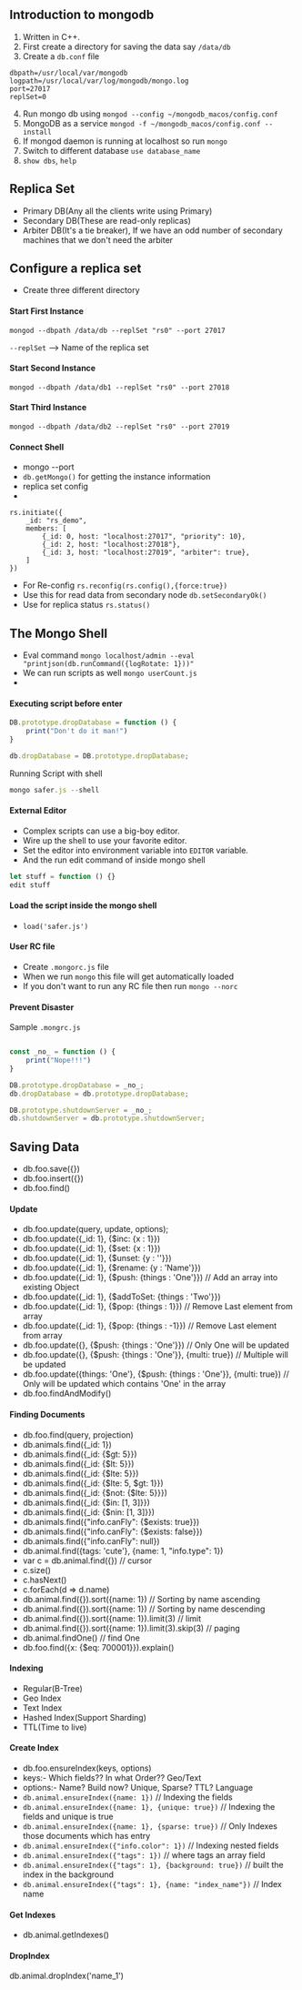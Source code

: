 ## Introduction to mongodb
1. Written in C++.
2. First create a directory for saving the data say `/data/db`
3. Create a `db.conf` file  
```config
dbpath=/usr/local/var/mongodb
logpath=/usr/local/var/log/mongodb/mongo.log
port=27017
replSet=0

```
4. Run mongo db using `mongod --config ~/mongodb_macos/config.conf`
5. MongoDB as a service `mongod -f ~/mongodb_macos/config.conf --install`
6. If mongod daemon is running at localhost so run `mongo`
7. Switch to different database `use database_name`
8. `show dbs`, `help`

## Replica Set
- Primary DB(Any all the clients write using Primary)
- Secondary DB(These are read-only replicas)
- Arbiter DB(It's a tie breaker), If we have an odd number of secondary machines that we don't need the arbiter

## Configure a replica set
- Create three different directory

#### Start First Instance
`mongod --dbpath /data/db --replSet "rs0" --port 27017`

`--replSet` --> Name of the replica set


#### Start Second Instance
`mongod --dbpath /data/db1 --replSet "rs0" --port 27018`

#### Start Third Instance
`mongod --dbpath /data/db2 --replSet "rs0" --port 27019`

#### Connect Shell 
- mongo --port <port number>
- `db.getMongo()` for getting the instance information
- replica set config 
- 
```
rs.initiate({
    _id: "rs_demo",
    members: [
        {_id: 0, host: "localhost:27017", "priority": 10},
        {_id: 2, host: "localhost:27018"},
        {_id: 3, host: "localhost:27019", "arbiter": true},
    ]
})
```
- For Re-config `rs.reconfig(rs.config(),{force:true})` 
- Use this for read data from secondary node `db.setSecondaryOk()`
- Use for replica status `rs.status()`

## The Mongo Shell
- Eval command `mongo localhost/admin --eval "printjson(db.runCommand({logRotate: 1}))"` 
- We can run scripts as well `mongo userCount.js`
- 

#### Executing script before enter
```js
DB.prototype.dropDatabase = function () {
    print("Don't do it man!")
}

db.dropDatabase = DB.prototype.dropDatabase;
```

Running Script with shell
```js
mongo safer.js --shell
```

#### External Editor
- Complex scripts can use a big-boy editor.
- Wire up the shell to use your favorite editor.
- Set the editor into environment variable into `EDITOR` variable.
- And the run edit command of inside mongo shell
```js
let stuff = function () {}
edit stuff
```
#### Load the script inside the mongo shell
- `load('safer.js')`

#### User RC file
- Create `.mongorc.js` file
- When we run `mongo` this file will get automatically loaded
- If you don't want to run any RC file then run `mongo --norc`


#### Prevent Disaster

Sample `.mongrc.js`
```js

const _no_ = function () {
    print("Nope!!!")
} 

DB.prototype.dropDatabase = _no_;
db.dropDatabase = db.prototype.dropDatabase;

DB.prototype.shutdownServer = _no_;
db.shutdownServer = db.prototype.shutdownServer;
```

## Saving Data
- db.foo.save({})
- db.foo.insert({})
- db.foo.find()

#### Update
- db.foo.update(query, update, options);
- db.foo.update({_id: 1}, {$inc: {x : 1}})
- db.foo.update({_id: 1}, {$set: {x : 1}})
- db.foo.update({_id: 1}, {$unset: {y : ''}})
- db.foo.update({_id: 1}, {$rename: {y : 'Name'}})
- db.foo.update({_id: 1}, {$push: {things : 'One'}}) // Add an array into existing Object
- db.foo.update({_id: 1}, {$addToSet: {things : 'Two'}})
- db.foo.update({_id: 1}, {$pop: {things : 1}}) // Remove Last element from array
- db.foo.update({_id: 1}, {$pop: {things : -1}}) // Remove Last element from array
- db.foo.update({}, {$push: {things : 'One'}}) // Only One will be updated
- db.foo.update({}, {$push: {things : 'One'}}, {multi: true}) // Multiple will be updated
- db.foo.update({things: 'One'}, {$push: {things : 'One'}}, {multi: true}) // Only will be updated which contains 'One' in the array
- db.foo.findAndModify()

#### Finding Documents
- db.foo.find(query, projection)
- db.animals.find({_id: 1})
- db.animals.find({_id: {$gt: 5}})
- db.animals.find({_id: {$lt: 5}})
- db.animals.find({_id: {$lte: 5}})
- db.animals.find({_id: {$lte: 5, $gt: 1}})
- db.animals.find({_id: {$not: {$lte: 5}}})
- db.animals.find({_id: {$in: [1, 3]}})
- db.animals.find({_id: {$nin: [1, 3]}})
- db.animals.find({"info.canFly": {$exists: true}})
- db.animals.find({"info.canFly": {$exists: false}})
- db.animals.find({"info.canFly": null})
- db.animal.find({tags: 'cute'}, {name: 1, "info.type": 1})
- var c = db.animal.find({}) // cursor
- c.size()
- c.hasNext()
- c.forEach(d => d.name)
- db.animal.find({}).sort({name: 1}) // Sorting by name ascending
- db.animal.find({}).sort({name: 1}) // Sorting by name descending
- db.animal.find({}).sort({name: 1}).limit(3) // limit
- db.animal.find({}).sort({name: 1}).limit(3).skip(3) // paging
- db.animal.findOne() // find One
- db.foo.find({x: {$eq: 700001}}).explain()

#### Indexing
- Regular(B-Tree)
- Geo Index
- Text Index
- Hashed Index(Support Sharding)
- TTL(Time to live)

#### Create Index
- db.foo.ensureIndex(keys, options)
- keys:- Which fields?? In what Order?? Geo/Text
- options:- Name? Build now? Unique, Sparse? TTL? Language
- `db.animal.ensureIndex({name: 1})` // Indexing the fields
- `db.animal.ensureIndex({name: 1}, {unique: true})` // Indexing the fields and unique is true
- `db.animal.ensureIndex({name: 1}, {sparse: true})` // Only Indexes those documents which has entry  
- `db.animal.ensureIndex({"info.color": 1})` // Indexing nested fields
- `db.animal.ensureIndex({"tags": 1})` // where tags an array field
- `db.animal.ensureIndex({"tags": 1}, {background: true})` // built the index in the background
- `db.animal.ensureIndex({"tags": 1}, {name: "index_name"})` // Index name

#### Get Indexes
- db.animal.getIndexes()

#### DropIndex
db.animal.dropIndex('name_1')